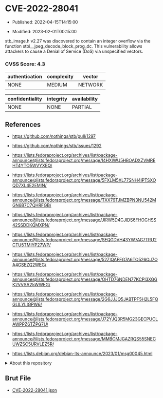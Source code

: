 # CVE-2022-28041

- Published: 2022-04-15T14:15:00

- Modified: 2023-02-01T00:15:00

stb_image.h v2.27 was discovered to contain an integer overflow via the function stbi__jpeg_decode_block_prog_dc. This vulnerability allows attackers to cause a Denial of Service (DoS) via unspecified vectors.

### CVSS Score: **4.3**

| authentication | complexity | vector |
| --- | --- | --- |
| NONE | MEDIUM | NETWORK |

| confidentiality | integrity | availability |
| --- | --- | --- |
| NONE | NONE | PARTIAL |

## References

* https://github.com/nothings/stb/pull/1297

* https://github.com/nothings/stb/issues/1292

* https://lists.fedoraproject.org/archives/list/package-announce@lists.fedoraproject.org/message/I4HXIWU5HBOADXZVMREHT4YTO5WVYXEQ/

* https://lists.fedoraproject.org/archives/list/package-announce@lists.fedoraproject.org/message/5FXLM5XL77SNH4IPTSXOQD7XL4E2EMIN/

* https://lists.fedoraproject.org/archives/list/package-announce@lists.fedoraproject.org/message/TXX76TJMZBPN3NU542MGN6B7C7QHRFGB/

* https://lists.fedoraproject.org/archives/list/package-announce@lists.fedoraproject.org/message/JIRW5D4CJIDS6FHOGHSS42SSDDKQMXPN/

* https://lists.fedoraproject.org/archives/list/package-announce@lists.fedoraproject.org/message/SEQGDVH43YW7AG7TRU2CTU5TMIYP27WP/

* https://lists.fedoraproject.org/archives/list/package-announce@lists.fedoraproject.org/message/52ZIQAFEG7A6TO526OJ7OA4GSEZQ2WEG/

* https://lists.fedoraproject.org/archives/list/package-announce@lists.fedoraproject.org/message/OHTD76NDEN77KCPI3XGGK2VVSA25WWEG/

* https://lists.fedoraproject.org/archives/list/package-announce@lists.fedoraproject.org/message/2G6JJJQ5JABTPF5H2L5FQGLILYLIGPW6/

* https://lists.fedoraproject.org/archives/list/package-announce@lists.fedoraproject.org/message/J72YJQ3R5MG23GECPUCLAWPPZ6TZPG7U/

* https://lists.fedoraproject.org/archives/list/package-announce@lists.fedoraproject.org/message/MMBCMJGAZRQS55SNECUWZSC5URVLEZ5R/

* https://lists.debian.org/debian-lts-announce/2023/01/msg00045.html

<details>
<summary>About this repository</summary> 

  This repository is part of the project [Live Hack CVE](https://github.com/Live-Hack-CVE). Main website can be found [www.live-hack.org](https://www.live-hack.org) 
  
  Made by [Sn0wAlice](https://github.com/Sn0wAlice) for the people that care about security and need to have a feed of the latest CVEs. Hope you enjoy it, don't forget to star the repo and follow me on [Twitter](https://twitter.com/Sn0wAlice) and [Github](https://github.com/Sn0wAlice). And that is my [personnal website](https://www.alice-snow.me/)

  - [Home Page](https://github.com/Live-Hack-CVE)
  - [Framework](https://github.com/Live-Hack-CVE/cve-framework)
  - [CVE database](https://github.com/Live-Hack-CVE/full_database)
  - [Changelog](https://github.com/Live-Hack-CVE/Changelog)
</details>

## Brut File

* [CVE-2022-28041.json](https://raw.githubusercontent.com/Live-Hack-CVE/full_database/main/cves/2022/CVE-2022-28041.json)

